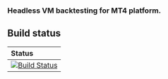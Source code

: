 ### Headless VM backtesting for MT4 platform.

Build status
------------

| Status |
| :----- |
| [![Build Status](https://api.travis-ci.org/EA31337/FX-MT-VM.svg)](https://travis-ci.org/EA31337/FX-MT-VM) |
